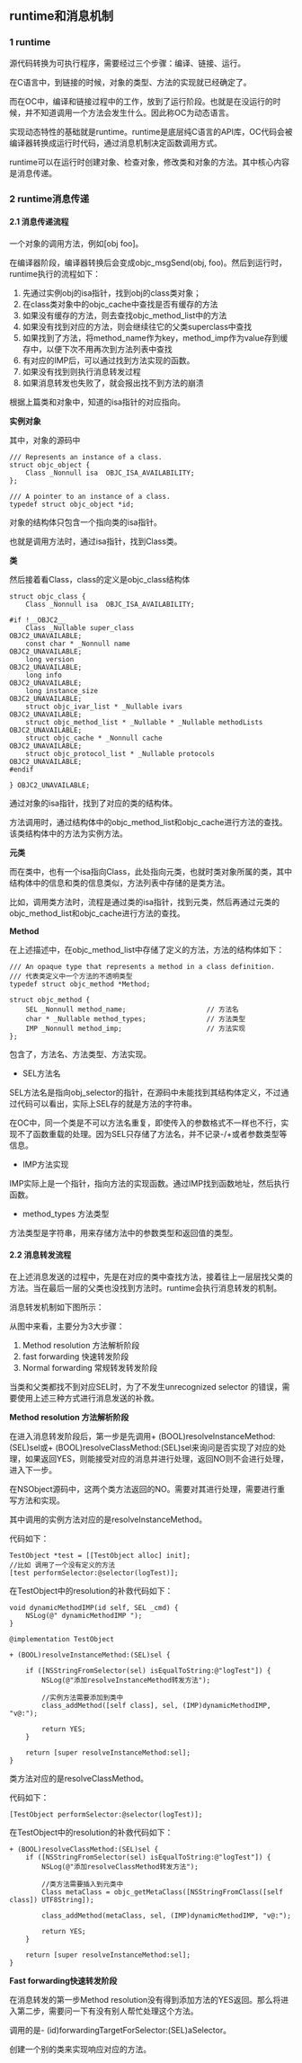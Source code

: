 ## runtime和消息机制

### 1 runtime

源代码转换为可执行程序，需要经过三个步骤：编译、链接、运行。

在C语言中，到链接的时候，对象的类型、方法的实现就已经确定了。

而在OC中，编译和链接过程中的工作，放到了运行阶段。也就是在没运行的时候，并不知道调用一个方法会发生什么。因此称OC为动态语言。

实现动态特性的基础就是runtime。runtime是底层纯C语言的API库，OC代码会被编译器转换成运行时代码，通过消息机制决定函数调用方式。

runtime可以在运行时创建对象、检查对象，修改类和对象的方法。其中核心内容是消息传递。



### 2 runtime消息传递

#### 2.1 消息传递流程

一个对象的调用方法，例如[obj foo]。

在编译器阶段，编译器转换后会变成objc_msgSend(obj, foo)。然后到运行时，runtime执行的流程如下：

1. 先通过实例obj的isa指针，找到obj的class类对象；
2. 在class类对象中的objc_cache中查找是否有缓存的方法
3. 如果没有缓存的方法，则去查找objc_method_list中的方法
4. 如果没有找到对应的方法，则会继续往它的父类superclass中查找
5. 如果找到了方法，将method_name作为key，method_imp作为value存到缓存中，以便下次不用再次到方法列表中查找
6. 有对应的IMP后，可以通过找到方法实现的函数。
7. 如果没有找到则执行消息转发过程
8. 如果消息转发也失败了，就会报出找不到方法的崩溃



根据上篇类和对象中，知道的isa指针的对应指向。

**实例对象**

其中，对象的源码中

```
/// Represents an instance of a class.
struct objc_object {
    Class _Nonnull isa  OBJC_ISA_AVAILABILITY;
};

/// A pointer to an instance of a class.
typedef struct objc_object *id;
```

对象的结构体只包含一个指向类的isa指针。

也就是调用方法时，通过isa指针，找到Class类。



**类**

然后接着看Class，class的定义是objc_class结构体

```
struct objc_class {
    Class _Nonnull isa  OBJC_ISA_AVAILABILITY;

#if !__OBJC2__
    Class _Nullable super_class                              OBJC2_UNAVAILABLE;
    const char * _Nonnull name                               OBJC2_UNAVAILABLE;
    long version                                             OBJC2_UNAVAILABLE;
    long info                                                OBJC2_UNAVAILABLE;
    long instance_size                                       OBJC2_UNAVAILABLE;
    struct objc_ivar_list * _Nullable ivars                  OBJC2_UNAVAILABLE;
    struct objc_method_list * _Nullable * _Nullable methodLists                    OBJC2_UNAVAILABLE;
    struct objc_cache * _Nonnull cache                       OBJC2_UNAVAILABLE;
    struct objc_protocol_list * _Nullable protocols          OBJC2_UNAVAILABLE;
#endif

} OBJC2_UNAVAILABLE;
```

通过对象的isa指针，找到了对应的类的结构体。

方法调用时，通过结构体中的objc_method_list和objc_cache进行方法的查找。该类结构体中的方法为实例方法。



**元类**

而在类中，也有一个isa指向Class，此处指向元类，也就时类对象所属的类，其中结构体中的信息和类的信息类似，方法列表中存储的是类方法。

比如，调用类方法时，流程是通过类的isa指针，找到元类，然后再通过元类的objc_method_list和objc_cache进行方法的查找。



**Method**

在上述描述中，在objc_method_list中存储了定义的方法，方法的结构体如下：

```
/// An opaque type that represents a method in a class definition.
/// 代表类定义中一个方法的不透明类型
typedef struct objc_method *Method;

struct objc_method {
    SEL _Nonnull method_name;                    // 方法名
    char * _Nullable method_types;               // 方法类型
    IMP _Nonnull method_imp;                     // 方法实现
};
```

包含了，方法名、方法类型、方法实现。

- SEL方法名

SEL方法名是指向obj_selector的指针，在源码中未能找到其结构体定义，不过通过代码可以看出，实际上SEL存的就是方法的字符串。

在OC中，同一个类是不可以方法名重复，即使传入的参数格式不一样也不行，实现不了函数重载的处理。因为SEL只存储了方法名，并不记录-/+或者参数类型等信息。

- IMP方法实现

IMP实际上是一个指针，指向方法的实现函数。通过IMP找到函数地址，然后执行函数。

- method_types 方法类型

方法类型是字符串，用来存储方法中的参数类型和返回值的类型。



#### 2.2 消息转发流程

在上述消息发送的过程中，先是在对应的类中查找方法，接着往上一层层找父类的方法。当在最后一层的父类也没找到方法时。runtime会执行消息转发的机制。

消息转发机制如下图所示：



从图中来看，主要分为3大步骤：

1. Method resolution 方法解析阶段
2. fast forwarding 快速转发阶段
3. Normal forwarding 常规转发转发阶段

当类和父类都找不到对应SEL时，为了不发生unrecognized selector 的错误，需要使用上述三种方式进行消息发送的补救。

**Method resolution 方法解析阶段**

在进入消息转发阶段后，第一步是先调用+ (BOOL)resolveInstanceMethod:(SEL)sel或+ (BOOL)resolveClassMethod:(SEL)sel来询问是否实现了对应的处理，如果返回YES，则能接受对应的消息并进行处理，返回NO则不会进行处理，进入下一步。

在NSObject源码中，这两个类方法返回的NO。需要对其进行处理，需要进行重写方法和实现。

其中调用的实例方法对应的是resolveInstanceMethod。

代码如下：

```
TestObject *test = [[TestObject alloc] init];
//比如 调用了一个没有定义的方法
[test performSelector:@selector(logTest)];
```

在TestObject中的resolution的补救代码如下：

```
void dynamicMethodIMP(id self, SEL _cmd) {
    NSLog(@" dynamicMethodIMP ");
}

@implementation TestObject

+ (BOOL)resolveInstanceMethod:(SEL)sel {
    
    if ([NSStringFromSelector(sel) isEqualToString:@"logTest"]) {
        NSLog(@"添加resolveInstanceMethod转发方法");
        
        //实例方法需要添加到类中
        class_addMethod([self class], sel, (IMP)dynamicMethodIMP, "v@:");
        
        return YES;
    }
    
    return [super resolveInstanceMethod:sel];
}

```

类方法对应的是resolveClassMethod。

代码如下：

```
[TestObject performSelector:@selector(logTest)];
```

在TestObject中的resolution的补救代码如下：

```
+ (BOOL)resolveClassMethod:(SEL)sel {
    if ([NSStringFromSelector(sel) isEqualToString:@"logTest"]) {
        NSLog(@"添加resolveClassMethod转发方法");
        
        //类方法需要插入到元类中
        Class metaClass = objc_getMetaClass([NSStringFromClass([self class]) UTF8String]);
        
        class_addMethod(metaClass, sel, (IMP)dynamicMethodIMP, "v@:");
        
        return YES;
    }
    
    return [super resolveInstanceMethod:sel];
}
```



**Fast forwarding快速转发阶段** 

在消息转发的第一步Method resolution没有得到添加方法的YES返回。那么将进入第二步，需要问一下有没有别人帮忙处理这个方法。

调用的是- (id)forwardingTargetForSelector:(SEL)aSelector。

创建一个别的类来实现响应对应的方法。

